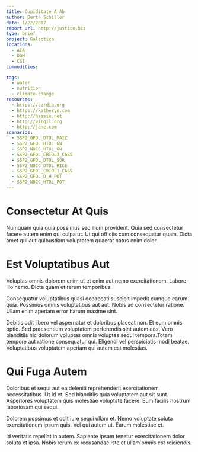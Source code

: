 ```yaml
---
title: Cupiditate A Ab
author: Berta Schiller
date: 1/22/2017
report url: http://justice.biz
type: brief
project: Galactica
locations:
  - AIA
  - DOM
  - CSI
commodities:

tags:
  - water
  - nutrition
  - climate-change
resources:
  - https://cordia.org
  - https://katheryn.com
  - http://hassie.net
  - http://virgil.org
  - http://jane.com
scenarios:
  - SSP2_GFDL_DTOL_MAIZ
  - SSP2_GFDL_HTOL_GN
  - SSP2_NOCC_HTOL_GN
  - SSP2_GFDL_CBIOL3_CASS
  - SSP2_GFDL_DTOL_SOR
  - SSP2_NOCC_DTOL_RICE
  - SSP2_GFDL_CBIOL1_CASS
  - SSP2_GFDL_D_H_POT
  - SSP2_NOCC_HTOL_POT
---
```

# Consectetur At Quis
Numquam quia quia possimus sed illum provident. Quia sed consectetur facere autem enim qui culpa ut. Ut qui officiis cum consequatur quam. Dicta amet qui aut quibusdam voluptatem quaerat natus enim dolor.

# Est Voluptatibus Aut
Voluptas omnis dolorem enim ut et enim aut nemo exercitationem. Labore illo nemo. Dicta quam et rerum temporibus.
 Consequatur voluptatibus quasi occaecati suscipit impedit cumque earum quia. Possimus omnis voluptatibus aut aut. Nobis ad consectetur ratione. Ullam enim aperiam error harum maxime sint.
 Debitis odit libero vel aspernatur et doloribus placeat non. Et eum omnis optio. Sed praesentium voluptatem perferendis sint autem eos. Vero blanditiis hic dolorum voluptas omnis voluptas sequi tempora.Totam tempore aut ratione consequatur qui. Eligendi vel perspiciatis modi beatae. Voluptatibus voluptatem aperiam qui autem est molestias.

# Qui Fuga Autem
Doloribus et sequi aut ea deleniti reprehenderit exercitationem necessitatibus. Ut id et. Sed blanditiis quia voluptatem aut sit sunt. Asperiores voluptatem quis molestiae voluptate facere. Eum facilis nostrum laboriosam qui sequi.
 Dolorem possimus et odit iure sequi ullam et. Nemo voluptate soluta exercitationem ipsum quis. Vel qui autem ut. Earum molestiae et.
 Id veritatis repellat in autem. Sapiente ipsam tenetur exercitationem dolor soluta et ipsa. Nobis rerum ex recusandae iste et ullam omnis est reiciendis.
